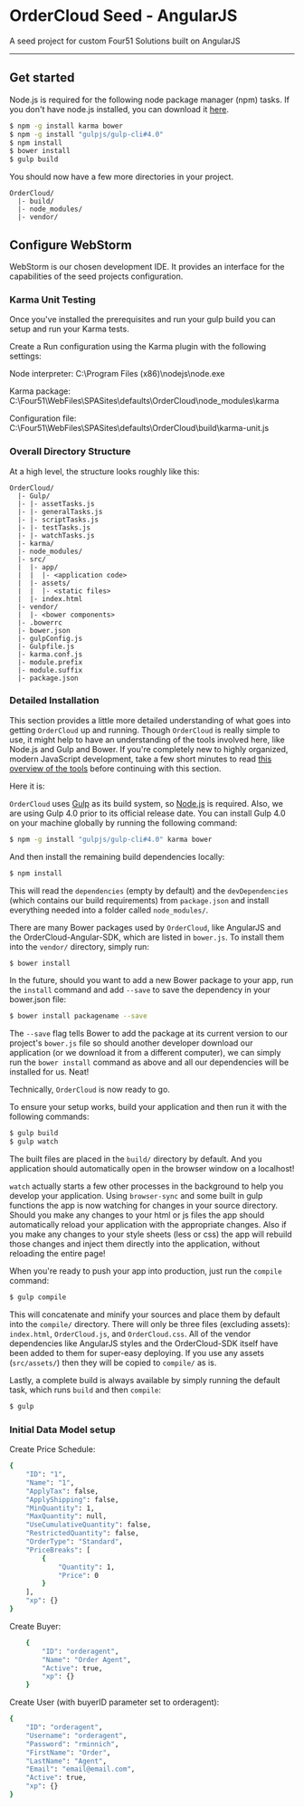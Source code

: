 # OrderCloud Seed - AngularJS
A seed project for custom Four51 Solutions built on AngularJS
***

## Get started

Node.js is required for the following node package manager (npm) tasks. If you don't have node.js installed, you can download it [here](http://nodejs.org/).

```sh
$ npm -g install karma bower
$ npm -g install "gulpjs/gulp-cli#4.0"
$ npm install
$ bower install
$ gulp build
```

You should now have a few more directories in your project.

```
OrderCloud/
  |- build/
  |- node_modules/
  |- vendor/
```

## Configure WebStorm
WebStorm is our chosen development IDE. It provides an interface for the capabilities of the seed projects configuration. 

### Karma Unit Testing
Once you've installed the prerequisites and run your gulp build you can setup and run your Karma tests.

Create a Run configuration using the Karma plugin with the following settings:

Node interpreter: C:\Program Files (x86)\nodejs\node.exe

Karma package: C:\Four51\WebFiles\SPASites\defaults\OrderCloud\node_modules\karma

Configuration file: C:\Four51\WebFiles\SPASites\defaults\OrderCloud\build\karma-unit.js


### Overall Directory Structure

At a high level, the structure looks roughly like this:

```
OrderCloud/
  |- Gulp/
  |- |- assetTasks.js
  |- |- generalTasks.js
  |- |- scriptTasks.js
  |- |- testTasks.js
  |- |- watchTasks.js
  |- karma/
  |- node_modules/
  |- src/
  |  |- app/
  |  |  |- <application code>
  |  |- assets/
  |  |  |- <static files>
  |  |- index.html
  |- vendor/
  |  |- <bower components>
  |- .bowerrc
  |- bower.json
  |- gulpConfig.js
  |- Gulpfile.js
  |- karma.conf.js
  |- module.prefix
  |- module.suffix
  |- package.json
```

### Detailed Installation

This section provides a little more detailed understanding of what goes into
getting `OrderCloud` up and running. Though `OrderCloud` is really simple
to use, it might help to have an understanding of the tools involved here, like
Node.js and Gulp and Bower. If you're completely new to highly organized,
modern JavaScript development, take a few short minutes to read [this overview
of the tools](tools.md) before continuing with this section.

Here it is:

`OrderCloud` uses [Gulp](http://gulpjs.com/) as its build system, so
[Node.js](http://nodejs.org) is required. Also, we are using Gulp 4.0 prior to 
its official release date. You can install Gulp 4.0 on your machine globally by running
the following command:

```sh
$ npm -g install "gulpjs/gulp-cli#4.0" karma bower
```

And then install the remaining build dependencies locally:

```sh
$ npm install
```

This will read the `dependencies` (empty by default) and the `devDependencies`
(which contains our build requirements) from `package.json` and install
everything needed into a folder called `node_modules/`.

There are many Bower packages used by `OrderCloud`, like AngularJS and the
OrderCloud-Angular-SDK, which are listed in `bower.js`. To install them into the
`vendor/` directory, simply run:

```sh
$ bower install
```

In the future, should you want to add a new Bower package to your app, run the
`install` command and add `--save` to save the dependency in your bower.json file:

```sh
$ bower install packagename --save
```

The `--save` flag tells Bower to add the package at its current version to
our project's `bower.js` file so should another developer download our
application (or we download it from a different computer), we can simply run the
`bower install` command as above and all our dependencies will be installed for
us. Neat!

Technically, `OrderCloud` is now ready to go.

To ensure your setup works, build your application and then run it with the following
commands:

```sh
$ gulp build
$ gulp watch
```

The built files are placed in the `build/` directory by default. And you application
should automatically open in the browser window on a localhost!

`watch` actually starts a few other processes in the background to help you develop your
application. Using `browser-sync` and some built in gulp functions the app is now watching
for changes in your source directory. Should you make any changes to your html or js files
the app should automatically reload your application with the appropriate changes. Also
if you make any changes to your style sheets (less or css) the app will rebuild those changes
and inject them directly into the application, without reloading the entire page! 

When you're ready to push your app into production, just run the `compile`
command:

```sh
$ gulp compile
```

This will concatenate and minify your sources and place them by default into the
`compile/` directory. There will only be three files (excluding assets): `index.html`,
`OrderCloud.js`, and `OrderCloud.css`. All of the vendor dependencies like
AngularJS styles and the OrderCloud-SDK itself have been added to them for super-easy
deploying. If you use any assets (`src/assets/`) then they will be copied to
`compile/` as is.

Lastly, a complete build is always available by simply running the default
task, which runs `build` and then `compile`:

```sh
$ gulp
```

### Initial Data Model setup

Create Price Schedule:
```sh
{
    "ID": "1",
    "Name": "1",
    "ApplyTax": false,
    "ApplyShipping": false,
    "MinQuantity": 1,
    "MaxQuantity": null,
    "UseCumulativeQuantity": false,
    "RestrictedQuantity": false,
    "OrderType": "Standard",
    "PriceBreaks": [
        {
            "Quantity": 1,
            "Price": 0
        }
    ],
    "xp": {}
}
```

Create Buyer:

```sh
    {
        "ID": "orderagent",
        "Name": "Order Agent",
        "Active": true,
        "xp": {}
    }
```

Create User (with buyerID parameter set to orderagent):

```sh
{
    "ID": "orderagent",
    "Username": "orderagent",
    "Password": "rminnich",
    "FirstName": "Order",
    "LastName": "Agent",
    "Email": "email@email.com",
    "Active": true,
    "xp": {}
}
```